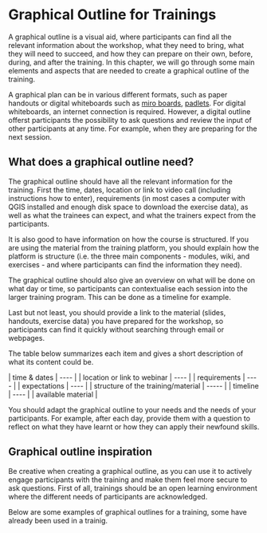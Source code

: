 # Graphical Outline for Trainings

A graphical outline is a visual aid, where participants can find all the relevant information about the workshop, what they need to bring, what they will need to succeed, and how they can prepare on their own, before, during, and after the training. In this chapter, we will go through some main elements and aspects that are needed to create a graphical outline of the training.

A graphical plan can be in various different formats, such as paper handouts or digital whiteboards such as [miro boards](miro.com), [padlets](https://padlet.com). For digital whiteboards, an internet connection is required. However, a digital outline offerst participants the possibility to ask questions and review the input of other participants at any time. For example, when they are preparing for the next session. 

## What does a graphical outline need?

The graphical outline should have all the relevant information for the training. First the time, dates, location or link to video call (including instructions how to enter), requirements (in most cases a computer with QGIS installed and enough disk space to download the exercise data), as well as what the trainees can expect, and what the trainers expect from the participants. 

It is also good to have information on how the course is structured. If you are using the material from the training platform, you should explain how the platform is structure (i.e. the three main components - modules, wiki, and exercises - and where participants can find the information they need).

The graphical outline should also give an overview on what will be done on what day or time, so participants can contextualise each session into the larger training program. This can be done as a timeline for example. 

Last but not least, you should provide a link to the material (slides, handouts, exercise data) you have prepared for the workshop, so participants can find it quickly without searching through email or webpages. 

The table below summarizes each item and gives a short description of what its content could be.

| time & dates | ---- |
| location or link to webinar | ---- |
| requirements | ---- |
| expectations | ---- |
| structure of the training/material | ----- |
| timeline | ---- | 
| available material |

You should adapt the graphical outline to your needs and the needs of your participants. For example, after each day, provide them with a question to reflect on what they have learnt or how they can apply their newfound skills. 

## Graphical outline inspiration

Be creative when creating a graphical outline, as you can use it to actively engage participants with the training and make them feel more secure to ask questions. 
First of all, trainings should be an open learning environment where the different needs of participants are acknowledged. 

Below are some examples of graphical outlines for a training, some have already been used in a trainig.